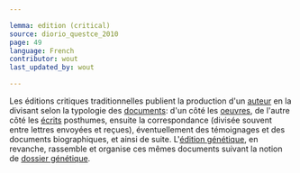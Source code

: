 ```yaml
---

lemma: edition (critical)
source: diorio_questce_2010
page: 49
language: French
contributor: wout
last_updated_by: wout

---
```


Les éditions critiques traditionnelles publient la production d'un [auteur](author.html) en la divisant selon la typologie des [documents](document.html): d'un côté les [oeuvres](work.html), de l'autre côté les [écrits](writingProduct.html) posthumes, ensuite la correspondance (divisée souvent entre lettres envoyées et reçues), éventuellement des témoignages et des documents biographiques, et ainsi de suite. L'[édition génétique](editionGenetic.html), en revanche, rassemble et organise ces mêmes documents suivant la notion de [dossier génétique](geneticDossier.html).
